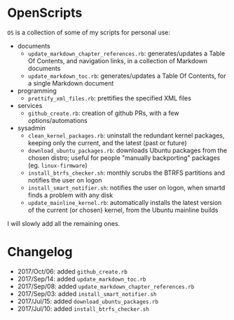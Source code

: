 # OpenScripts #

`OS` is a collection of some of my scripts for personal use:

- documents
  - `update_markdown_chapter_references.rb`: generates/updates a Table Of Contents, and navigation links, in a collection of Markdown documents
  - `update_markdown_toc.rb`: generates/updates a Table Of Contents, for a single Markdown document
- programming
  - `prettify_xml_files.rb`: prettifies the specified XML files
- services
  - `github_create.rb`: creation of github PRs, with a few options/automations
- sysadmin
  - `clean_kernel_packages.rb`: uninstall the redundant kernel packages, keeping only the current, and the latest (past or future)
  - `download_ubuntu_packages.rb`: downloads Ubuntu packages from the chosen distro; useful for people "manually backporting" packages (eg. `linux-firmware`)
  - `install_btrfs_checker.sh`: monthly scrubs the BTRFS partitions and notifies the user on logon
  - `install_smart_notifier.sh`: notifies the user on logon, when smartd finds a problem with any disk
  - `update_mainline_kernel.rb`: automatically installs the latest version of the current (or chosen) kernel, from the Ubuntu mainline builds

I will slowly add all the remaining ones.

# Changelog #

- 2017/Oct/06: added `github_create.rb`
- 2017/Sep/14: added `update_markdown_toc.rb`
- 2017/Sep/08: added `update_markdown_chapter_references.rb`
- 2017/Sep/03: added `install_smart_notifier.sh`
- 2017/Jul/15: added `download_ubuntu_packages.rb`
- 2017/Jul/10: added `install_btrfs_checker.sh`
